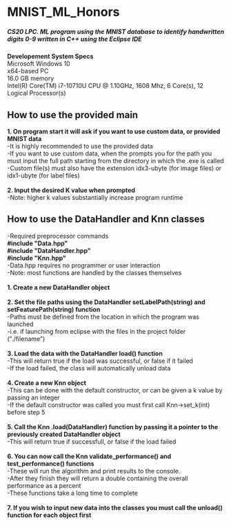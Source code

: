 # MNIST_ML_Honors
##### CS20 LPC. ML program using the MNIST database to identify handwritten digits 0-9 written in C++ using the Eclipse IDE

**Developement System Specs**\
Microsoft Windows 10\
x64-based PC\
16.0 GB memory\
Intel(R) Core(TM) i7-10710U CPU @ 1.10GHz, 1608 Mhz, 6 Core(s), 12 Logical Processor(s)

## How to use the provided main
**1. On program start it will ask if you want to use custom data, or provided MNIST data**\
-It is highly recommended to use the provided data\
-If you want to use custom data, when the prompts you for the path you must input the full path starting from the directory in which the .exe is called\
-Custom file(s) must also have the extension idx3-ubyte (for image files) or idx1-ubyte (for label files)\
\
**2. Input the desired K value when prompted**\
-Note: higher k values substantially increase program runtime
## How to use the DataHandler and Knn classes
-Required preprocessor commands\
**#include "Data.hpp"**\
**#include "DataHandler.hpp"**\
**#include "Knn.hpp"**\
-Data.hpp requires no programmer or user interaction\
-Note: most functions are handled by the classes themselves\
\
**1. Create a new DataHandler object**\
\
**2. Set the file paths using the DataHandler setLabelPath(string) and setFeaturePath(string) function**\
-Paths must be defined from the location in which the program was launched\
-i.e. if launching from eclipse with the files in the project folder ("./filename")\
\
**3. Load the data with the DataHandler load() function**\
-This will return true if the load was successful, or false if it failed\
-If the load failed, the class will automatically unload data\
\
**4. Create a new Knn object**\
-This can be done with the default constructor, or can be given a k value by passing an integer\
-If the default constructor was called you must first call Knn->set_k(int) before step 5\
\
**5. Call the Knn .load(DataHandler) function by passing it a pointer to the previously created DataHandler object**\
-This will return true if successfull, or false if the load failed\
\
**6. You can now call the Knn validate_performance() and test_performance() functions**\
-These will run the algorithm and print results to the console.\
-After they finish they will return a double containing the overall performance as a percent\
-These functions take a long time to complete\
\
**7. If you wish to input new data into the classes you must call the unload() function for each object first**
